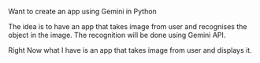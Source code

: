 Want to create an app using Gemini in Python

The idea is to have an app that takes image from user and recognises the object in the image. The recognition will be done using Gemini API.


Right Now what I have is an app that takes image from user and displays it.